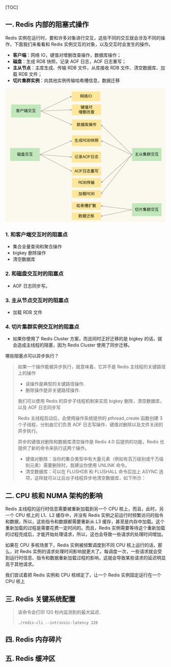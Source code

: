[TOC]



## 一.  Redis 内部的阻塞式操作

Redis 实例在运行时，要和许多对象进行交互，这些不同的交互就会涉及不同的操作，下面我们来看看和 Redis 实例交互的对象，以及交互时会发生的操作。

- **客户端**：网络 IO，键值对增删改查操作，数据库操作；
- **磁盘**：生成 RDB 快照，记录 AOF 日志，AOF 日志重写；
- **主从节点**：主库生成、传输 RDB 文件，从库接收 RDB 文件、清空数据库、加载 RDB 文件；
- **切片集群实例**：向其他实例传输哈希槽信息，数据迁移

![block](asserts/block.jpg)

### 1. 和客户端交互时的阻塞点

- 集合全量查询和聚合操作
- bigkey 删除操作
- 清空数据库

### 2. 和磁盘交互时的阻塞点

- AOF 日志同步写。

### 3. 主从节点交互时的阻塞点

- 加载 RDB 文件

### 4. 切片集群实例交互时的阻塞点

- 如果你使用了 Redis Cluster 方案，而且同时正好迁移的是 bigkey 的话，就会造成主线程的阻塞，因为 Redis Cluster 使用了同步迁移。

哪些阻塞点可以异步执行？

> 如果一个操作能被异步执行，就意味着，它并不是 Redis 主线程的关键路径上的操作
>
> - 读操作是典型的关键路径操作.
> - 删除操作是非关键路径操作.
>
> 我们可以使用 Redis 的异步子线程机制来实现 bigkey 删除，清空数据库，以及 AOF 日志同步写
>
> Redis 主线程启动后，会使用操作系统提供的 pthread_create 函数创建 3 个子线程，分别由它们负责 AOF 日志写操作、键值对删除以及文件关闭的异步执行。
>
> 异步的键值对删除和数据库清空操作是 Redis 4.0 后提供的功能，Redis 也提供了新的命令来执行这两个操作。
>
> - 键值对删除：当你的集合类型中有大量元素（例如有百万级别或千万级别元素）需要删除时，我建议你使用 UNLINK 命令。
> - 清空数据库：可以在 FLUSHDB 和 FLUSHALL 命令后加上 ASYNC 选项，这样就可以让后台子线程异步地清空数据库，如下所示：

## 二. CPU 核和 NUMA 架构的影响

Redis 主线程的运行时信息需要被重新加载到另一个 CPU 核上，而且，此时，另一个 CPU 核上的 L1、L2 缓存中，并没有 Redis 实例之前运行时频繁访问的指令和数据，所以，这些指令和数据都需要重新从 L3 缓存，甚至是内存中加载。这个重新加载的过程是需要花费一定时间的。而且，Redis 实例需要等待这个重新加载的过程完成后，才能开始处理请求，所以，这也会导致一些请求的处理时间增加。

如果在 CPU 多核场景下，Redis 实例被频繁调度到不同 CPU 核上运行的话，那么，对 Redis 实例的请求处理时间影响就更大了。每调度一次，一些请求就会受到运行时信息、指令和数据重新加载过程的影响，这就会导致某些请求的延迟明显高于其他请求。

我们尝试着把 Redis 实例和 CPU 核绑定了，让一个 Redis 实例固定运行在一个 CPU 核上

## 三. Redis 关键系统配置

> 该命令会打印 120 秒内监测到的最大延迟.
>
> `./redis-cli --intrinsic-latency 120` 

## 四. Redis 内存碎片

## 五. Redis 缓冲区









